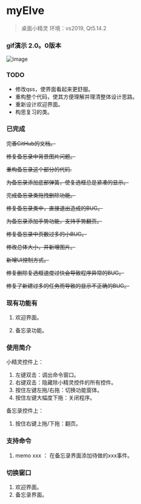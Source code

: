 

# myElve

> 桌面小精灵
> 环境：vs2019, Qt5.14.2

### gif演示 2.0。0版本
![image](http://github.com/lastpast/myElve/raw/master/elvePic/elve2.0.gif)



### TODO
* 修改qss，使界面看起来更舒服。
* 重构整个代码，使其方便理解并理清整体设计思路。
* 重新设计欢迎界面。
* 构思复习的类。


### 已完成
~~完善GitHub的文档。~~

~~修复备忘录中背景图片问题。~~

~~重构备忘录这个部分的代码.~~

~~为备忘录添加底部弹簧，使复选框总是紧凑的显示。~~

~~完成备忘录类拖拽删除功能。~~

~~修复备忘录类中，直接退出造成的BUG。~~

~~为备忘录添加手势功能，支持手势翻页。~~

~~修复备忘录中页数过多的小BUG。~~

~~修改总体大小，并新增图片。~~

~~新增UI控制方式。~~

~~修复删除复选框速度过快会导致程序异常的BUG。~~

~~修复了新建过多的任务而导致的显示不正确的BUG。~~






### 现有功能有
1. 欢迎界面。

2. 备忘录功能。

   

### 使用简介
小精灵控件上：

1. 左键双击：调出命令窗口。
2. 右键双击：隐藏除小精灵控件的所有控件。
3. 按住左键左拖/右拖：切换功能窗体。
4. 按住左键大幅度下拖：关闭程序。

备忘录控件上：

1. 按住右键上拖/下拖：翻页。



### 支持命令
1. memo xxx ： 在备忘录界面添加待做的xxx事件。

   


### 切换窗口
1. 欢迎界面。
2. 备忘录界面。
